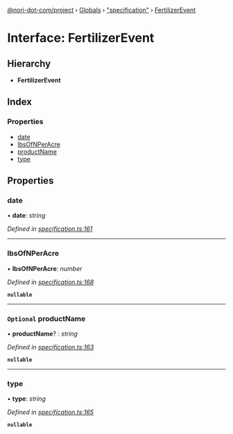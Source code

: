 [@nori-dot-com/project](../README.md) › [Globals](../globals.md) › ["specification"](../modules/_specification_.md) › [FertilizerEvent](_specification_.fertilizerevent.md)

# Interface: FertilizerEvent

## Hierarchy

* **FertilizerEvent**

## Index

### Properties

* [date](_specification_.fertilizerevent.md#date)
* [lbsOfNPerAcre](_specification_.fertilizerevent.md#lbsofnperacre)
* [productName](_specification_.fertilizerevent.md#optional-productname)
* [type](_specification_.fertilizerevent.md#type)

## Properties

###  date

• **date**: *string*

*Defined in [specification.ts:161](https://github.com/nori-dot-eco/nori-dot-com/blob/49f839c/packages/project/src/specification.ts#L161)*

___

###  lbsOfNPerAcre

• **lbsOfNPerAcre**: *number*

*Defined in [specification.ts:168](https://github.com/nori-dot-eco/nori-dot-com/blob/49f839c/packages/project/src/specification.ts#L168)*

**`nullable`** 

___

### `Optional` productName

• **productName**? : *string*

*Defined in [specification.ts:163](https://github.com/nori-dot-eco/nori-dot-com/blob/49f839c/packages/project/src/specification.ts#L163)*

**`nullable`** 

___

###  type

• **type**: *string*

*Defined in [specification.ts:165](https://github.com/nori-dot-eco/nori-dot-com/blob/49f839c/packages/project/src/specification.ts#L165)*

**`nullable`**
